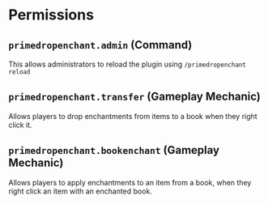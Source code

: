 # Permissions

## `primedropenchant.admin` (Command)
This allows administrators to reload the plugin using `/primedropenchant reload`

## `primedropenchant.transfer` (Gameplay Mechanic)
Allows players to drop enchantments from items to a book when they right click it.

## `primedropenchant.bookenchant` (Gameplay Mechanic)
Allows players to apply enchantments to an item from a book, when they right
click an item with an enchanted book.
